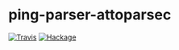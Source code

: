 # ping-parser-attoparsec
[![Travis](https://img.shields.io/travis/frincon/ping-parser-attoparsec.svg)](https://travis-ci.org/frincon/ping-parser-attoparsec) [![Hackage](https://img.shields.io/hackage/v/ping-parser-attoparsec.svg)](http://hackage.haskell.org/package/ping-parser-attoparsec-0.1.0.0)
